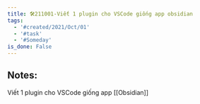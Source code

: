 ```yaml
---
title: 🛠️211001-Viết 1 plugin cho VSCode giống app obsidian
tags:
  - '#created/2021/Oct/01'
  - '#task'
  - '#Someday'
is_done: False
---
```


## Notes:
Viết 1 plugin cho VSCode giống app [[Obsidian]]